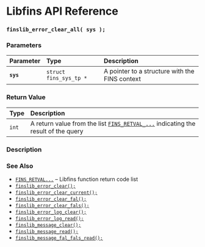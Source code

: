 # Libfins API Reference

### `finslib_error_clear_all( sys );`

### Parameters

| Parameter | Type | Description |
| :--- | :--- | :--- |
|**`sys`**|`struct fins_sys_tp *`|A pointer to a structure with the FINS context|

### Return Value

| Type | Description |
| :--- | :--- |
|`int`|A return value from the list [`FINS_RETVAL_...`](FINS_RETVAL.md) indicating the result of the query|

### Description

### See Also

* [`FINS_RETVAL...`](FINS_RETVAL.md) &ndash; Libfins function return code list
* [`finslib_error_clear();`](finslib_error_clear.md)
* [`finslib_error_clear_current();`](finslib_error_clear_current.md)
* [`finslib_error_clear_fal();`](finslib_error_clear_fal.md)
* [`finslib_error_clear_fals();`](finslib_error_clear_fals.md)
* [`finslib_error_log_clear();`](finslib_error_log_clear.md)
* [`finslib_error_log_read();`](finslib_error_log_read.md)
* [`finslib_message_clear();`](finslib_message_clear.md)
* [`finslib_message_read();`](finslib_message_read.md)
* [`finslib_message_fal_fals_read();`](finslib_message_fal_fals_read.md)
